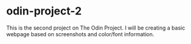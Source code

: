 # odin-project-2

This is the second project on The Odin Project. I will be creating a basic webpage based on screenshots and color/font information.
